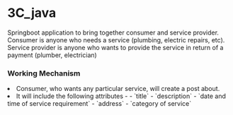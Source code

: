 # 3C_java

Springboot application to bring together consumer and service provider.
Consumer is anyone who needs a service (plumbing, electric repairs, etc).
Service provider is anyone who wants to provide the service in return of a payment (plumber, electrician)

### Working Mechanism
<li> Consumer, who wants any particular service, will create a post about.
<li> It will include the following attributes -
- `title`
- `description`
- `date and time of service requirement`
- `address`
- `category of service`
